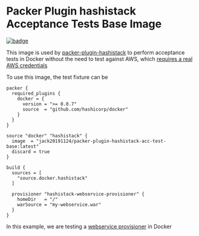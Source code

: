 Packer Plugin hashistack Acceptance Tests Base Image
=======================================================

[![badge](https://img.shields.io/badge/DockerHub-2596EC?style=for-the-badge&logo=docker&logoColor=white)](https://hub.docker.com/r/jack20191124/packer-plugin-hashistack-acc-test-base)

This image is used by [packer-plugin-hashistack](https://github.com/QubitPi/packer-plugin-hashistack) to perform
acceptance tests in Docker without the need to test against AWS, which
[requires a real AWS credentials](https://developer.hashicorp.com/packer/tutorials/aws-get-started/aws-get-started-build-image#authenticate-to-aws)

To use this image, the test fixture can be 

```
packer {
  required_plugins {
    docker = {
      version = ">= 0.0.7"
      source  = "github.com/hashicorp/docker"
    }
  }
}

source "docker" "hashistack" {
  image  = "jack20191124/packer-plugin-hashistack-acc-test-base:latest"
  discard = true
}

build {
  sources = [
    "source.docker.hashistack"
  ]

  provisioner "hashistack-webservice-provisioner" {
    homeDir   = "/"
    warSource = "my-webservice.war"
  }
}
```

In this example, we are testing a [webservice provisioner](../../docs/provisioners/webservice.mdx) in Docker
